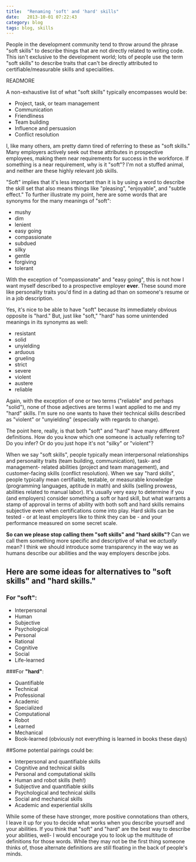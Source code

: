 ```yaml
---
title:  "Renaming 'soft' and 'hard' skills"
date:   2013-10-01 07:22:43
category: blog
tags: blog, skills
---
```


People in the development community tend to throw around the phrase "soft skills" to describe things that are not directly related to writing code. This isn't exclusive to the development world; lots of people use the term "soft skills" to describe traits that can't be directly attributed to certifiable/measurable skills and specialities.

READMORE

A non-exhaustive list of what "soft skills" typically encompasses would be:

* Project, task, or team management
* Communication
* Friendliness
* Team building
* Influence and persuasion
* Conflict resolution

I, like many others, am pretty damn tired of referring to these as "soft skills." Many employers actively seek out these attributes in prospective employees, making them near requirements for success in the workforce. If something is a near requirement, why is it "soft"? I'm not a stuffed animal, and neither are these highly relevant job skills.

"Soft" implies that it's less important than it is by using a word to describe the skill set that also means things like "pleasing", "enjoyable", and "subtle effect." To further illustrate my point, here are some words that are synonyms for the many meanings of "soft":

* mushy
* dim
* lenient
* easy going
* compassionate
* subdued
* silky
* gentle
* forgiving
* tolerant

With the exception of "compassionate" and "easy going", this is not how I want myself described to a prospective employer **ever**. These sound more like personality traits you'd find in a dating ad than on someone's resume or in a job description.

Yes, it's nice to be able to have "soft" because its immediately obvious opposite is "hard." But, just like "soft," "hard" has some unintended meanings in its synonyms as well:

* resistant
* solid
* unyielding
* arduous
* grueling
* strict
* severe
* violent
* austere
* reliable

Again, with the exception of one or two terms ("reliable" and perhaps "solid"), none of those adjectives are terms I want applied to me and my "hard" skills. I'm sure no one wants to have their technical skills described as "violent" or "unyielding" (especially with regards to change).

The point here, really, is that both "soft" and "hard" have many different definitions. How do you know which one someone is actually referring to? Do you infer? Or do you just hope it's not "silky" or "violent"?

When we say "soft skills", people typically mean interpersonal relationships and personality traits (team building, communication), task- and management- related abilities (project and team management), and customer-facing skills (conflict resolution). When we say "hard skills", people typically mean certifiable, testable, or measurable knowledge (programming languages, aptitude in math) and skills (selling prowess, abilities related to manual labor). It's usually very easy to determine if you (and employers) consider something a soft or hard skill, but what warrants a stamp of approval in terms of ability with both soft and hard skills remains subjective even when certifications come into play. Hard skills can be tested - or at least employers like to think they can be - and your performance measured on some secret scale.

**So can we please stop calling them "soft skills" and "hard skills"?** Can we call them something more specific and descriptive of what we *actually* mean? I think we should introduce some transparency in the way we as humans describe our abilities and the way employers describe jobs.

## Here are some ideas for alternatives to "soft skills" and "hard skills."

### For **"soft"**:

* Interpersonal
* Human
* Subjective
* Psychological
* Personal
* Rational
* Cognitive
* Social
* Life-learned

###For **"hard"**:

* Quantifiable
* Technical
* Professional
* Academic
* Specialized
* Computational
* Robot
* Learned
* Mechanical
* Book-learned (obviously not everything is learned in books these days)

##Some potential pairings could be:

* Interpersonal and quantifiable skills
* Cognitive and technical skills
* Personal and computational skills
* Human and robot skills (heh!)
* Subjective and quantifiable skills
* Psychological and technical skills
* Social and mechanical skills
* Academic and experiential skills

While some of these have stronger, more positive connotations than others, I leave it up for you to decide what works when you describe yourself and your abilities. If you think that "soft" and "hard" are the best way to describe your abilities, well- I would encourage you to look up the multitude of definitions for those words. While they may not be the first thing someone thinks of, those alternate definitions are still floating in the back of people's minds.
